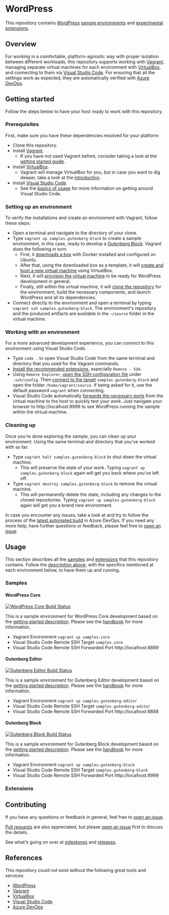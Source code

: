 # WordPress

This repository contains [WordPress] [sample environments][Samples] and [experimental extensions][Extensions].

## Overview

For working in a comfortable, platform-agnostic way with proper isolation between different workloads, this repository supports working with [Vagrant], managing separate virtual machines for each environment with [VirtualBox], and connecting to them via [Visual Studio Code]. For ensuring that all the settings work as expected, they are automatically verified with [Azure DevOps].

## Getting started

Follow the steps below to have your host ready to work with this repository.

[Getting started]: #getting-started

### Prerequisites

First, make sure you have these dependencies resolved for your platform:

- Clone this repository.
- Install [Vagrant][Vagrant Install].
  - If you have not used Vagrant before, consider taking a look at the [getting started guide][Vagrant Getting Started].
- Install [VirtualBox][VirtualBox Install].
  - Vagrant will manage VirtualBox for you, but in case you want to dig deeper, take a look at the [introduction][VirtualBox Getting Started].
- Install [Visual Studio Code][Visual Studio Code Install].
  - See the [basics of usage][Visual Studio Code Getting Started] for more information on getting around Visual Studio Code.

[Vagrant Install]: https://www.vagrantup.com/docs/installation
[Vagrant Getting Started]: https://www.vagrantup.com/intro/getting-started
[VirtualBox Install]: https://www.virtualbox.org/manual/ch02.html
[VirtualBox Getting Started]: https://www.virtualbox.org/manual/ch01.html
[Visual Studio Code Install]: https://code.visualstudio.com/download
[Visual Studio Code Getting Started]: https://code.visualstudio.com/docs/introvideos/basics

### Setting up an environment

To verify the installations and create an environment with Vagrant, follow these steps:

- Open a terminal and navigate to the directory of your clone.
- Type `vagrant up samples.gutenberg-block` to create a sample environment, in this case, ready to develop a [Gutenberg Block]. Vagrant does the following in turn:
  - First, it [downloads a box][Vagrant Box] with Docker installed and configured on Ubuntu.
  - After that, using the downloaded box as a template, it will [create and boot a new virtual machine][Vagrant Create] using VirtualBox.
  - Next, it will [provision the virtual machine][Vagrant Provision] to be ready for WordPress development in general.
  - Finally, still within the virtual machine, it will [clone the repository][Vagrant Clone] for the environment, build the necessary components, and launch WordPress and all its dependencies.
- Connect directly to the environment and open a terminal by typing `vagrant ssh samples.gutenberg-block`. The environment's repository and the produced artifacts are available in the `~/source` folder in the virtual machine.

[Vagrant Box]: https://app.vagrantup.com/gusztavvargadr/boxes/docker-linux
[Vagrant Create]: ./Vagrantfile
[Vagrant Provision]: ./build/vagrant/
[Vagrant Clone]: ./samples/gutenberg-block/vagrant/

### Working with an environment

For a more advanced development experience, you can connect to this environment using Visual Studio Code.

- Type `code .` to open Visual Studio Code from the same terminal and directory that you used for the Vagrant commands.
- [Install the recommended extensions][Visual Studio Code Recommended Extensions], especially `Remote - SSH`.
- Using `Remote Explorer`, [open the SSH configuration file][Visual Studio Core Remote SSH Config File] under `.ssh/config`. Then [connect to the target][Visual Studio Core Remote SSH Connect Target] `samples.gutenberg-block` and open the folder `/home/vagrant/source`. If being asked for it, use the default password `vagrant` when connecting.
- Visual Studio Code automatically [forwards the necessary ports][Visual Studio Code Remote SSH Forward Port] from the virtual machine to the host to quickly test your work. Just navigate your browser to http://localhost:9999 to see WordPress running the sample within the virtual machine.

[Visual Studio Code Recommended Extensions]: https://code.visualstudio.com/docs/editor/extension-gallery#_workspace-recommended-extensions
[Visual Studio Core Remote SSH Config File]: https://code.visualstudio.com/blogs/2019/10/03/remote-ssh-tips-and-tricks#_ssh-configuration-file
[Visual Studio Core Remote SSH Connect Target]: https://code.visualstudio.com/docs/remote/ssh#_remember-hosts-and-advanced-settings
[Visual Studio Code Remote SSH Forward Port]: https://code.visualstudio.com/docs/remote/ssh#_forwarding-a-port-creating-ssh-tunnel

### Cleaning up

Once you're done exploring the sample, you can clean up your environment. Using the same terminal and directory that you've worked with so far:

- Type `vagrant halt samples.gutenberg-block` to shut down the virtual machine.
  - This will preserve the state of your work. Typing `vagrant up samples.gutenberg-block` again will get you back where you've left off.
- Type `vagrant destroy samples.gutenberg-block` to remove the virtual machine.
  - This will permanently delete the state, including any changes to the cloned repositories. Typing `vagrant up samples.gutenberg-block` again will get you a brand new environment.

In case you encounter any issues, take a look at and try to follow the process of the [latest automated build][Gutenberg Block Build Log] in Azure DevOps. If you need any more help, have further questions or feedback, please feel free to [open an issue][Contributing].

## Usage

This section describes all the [samples] and [extensions] that this repository contains. Follow the [description above][Getting started], with the specifics mentioned at each environment below, to have them up and running.

[Usage]: #usage

### Samples

[Samples]: #samples

#### WordPress Core

[![WordPress Core Build Status]][WordPress Core Build Log]

This is a sample environment for WordPress Core development based on the [getting started description][WordPress Core Getting Started]. Please see the [handbook][WordPress Core Handbook] for more information.

- Vagrant Environment `vagrant up samples.core`
- Visual Studio Code Remote SSH Target `samples.core`
- Visual Studio Code Remote SSH Forwarded Port http://localhost:8889

[WordPress Core]: #wordpress-core

[WordPress Core Build Status]: https://dev.azure.com/gusztavvargadr/wordpress/_apis/build/status/samples.core?branchName=master
[WordPress Core Build Log]: https://dev.azure.com/gusztavvargadr/wordpress/_build/latest?definitionId=298&branchName=master
[WordPress Core Getting Started]: https://github.com/WordPress/wordpress-develop#getting-started
[WordPress Core Handbook]: https://make.wordpress.org/core/handbook/

#### Gutenberg Editor

[![Gutenberg Editor Build Status]][Gutenberg Editor Build Log]

This is a sample environment for Gutenberg Editor development based on the [getting started description][Gutenberg Editor Getting Started]. Please see the [handbook][Gutenberg Editor Handbook] for more information.

- Vagrant Environment `vagrant up samples.gutenberg-editor`
- Visual Studio Code Remote SSH Target `samples.gutenberg-editor`
- Visual Studio Code Remote SSH Forwarded Port http://localhost:8888

[Gutenberg Editor]: #gutenberg-editor

[Gutenberg Editor Build Status]: https://dev.azure.com/gusztavvargadr/wordpress/_apis/build/status/samples.gutenberg-editor?branchName=master
[Gutenberg Editor Build Log]: https://dev.azure.com/gusztavvargadr/wordpress/_build/latest?definitionId=299&branchName=master
[Gutenberg Editor Getting Started]: https://github.com/WordPress/gutenberg/blob/master/docs/contributors/getting-started.md
[Gutenberg Editor Handbook]: https://developer.wordpress.org/block-editor/developers/

#### Gutenberg Block

[![Gutenberg Block Build Status]][Gutenberg Block Build Log]

This is a sample environment for Gutenberg Block development based on the [getting started description][Gutenberg Block Getting Started]. Please see the [handbook][Gutenberg Block Handbook] for more information.

- Vagrant Environment `vagrant up samples.gutenberg-block`
- Visual Studio Code Remote SSH Target `samples.gutenberg-block`
- Visual Studio Code Remote SSH Forwarded Port http://localhost:9999

[Gutenberg Block]: #gutenberg-block

[Gutenberg Block Build Status]: https://dev.azure.com/gusztavvargadr/wordpress/_apis/build/status/samples.gutenberg-block?branchName=master
[Gutenberg Block Build Log]: https://dev.azure.com/gusztavvargadr/wordpress/_build/latest?definitionId=300&branchName=master
[Gutenberg Block Getting Started]: https://github.com/WordPress/gutenberg-examples#development
[Gutenberg Block Handbook]: https://developer.wordpress.org/block-editor/tutorials/block-tutorial/

### Extensions

[Extensions]: #extensions

## Contributing

If you have any questions or feedback in general, feel free to [open an issue][Issues].

[Pull requests] are also appreciated, but please [open an issue][Issues] first to discuss the details.

See what's going on over at [milestones] and [releases].

[Contributing]: #contributing

[Issues]: https://github.com/gusztavvargadr/wordpress/issues/
[Pull requests]: https://github.com/gusztavvargadr/wordpress/pulls/
[Milestones]: https://github.com/gusztavvargadr/wordpress/milestones/
[Releases]: https://github.com/gusztavvargadr/wordpress/releases/

## References

This repository could not exist without the following great tools and services:

- [WordPress]
- [Vagrant]
- [VirtualBox]
- [Visual Studio Code]
- [Azure DevOps]

[References]: #references

[WordPress]: https://www.wordpress.org/
[Vagrant]: https://www.vagrantup.com/
[VirtualBox]: https://www.virtualbox.org/
[Visual Studio Code]: https://code.visualstudio.com/
[Azure DevOps]: https://azure.microsoft.com/en-us/services/devops/
